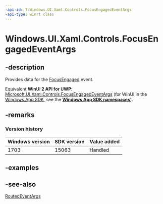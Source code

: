 ```yaml
---
-api-id: T:Windows.UI.Xaml.Controls.FocusEngagedEventArgs
-api-type: winrt class
---
```


<!-- Class syntax.
public class FocusEngagedEventArgs : Windows.UI.Xaml.RoutedEventArgs, Windows.UI.Xaml.Controls.IFocusEngagedEventArgs, Windows.UI.Xaml.Controls.IFocusEngagedEventArgs2
-->

# Windows.UI.Xaml.Controls.FocusEngagedEventArgs

## -description
Provides data for the [FocusEngaged](control_focusengaged.md) event.

Equivalent **WinUI 2 API for UWP**: [Microsoft.UI.Xaml.Controls.FocusEngagedEventArgs](/windows/winui/api/microsoft.ui.xaml.controls.focusengagedeventargs) (for WinUI in the [Windows App SDK](/windows/apps/windows-app-sdk/), see the **[Windows App SDK namespaces](/windows/windows-app-sdk/api/winrt/)**).

## -remarks

### Version history

| Windows version | SDK version | Value added |
| -- | -- | -- |
| 1703 | 15063 | Handled |

## -examples

## -see-also
[RoutedEventArgs](../windows.ui.xaml/routedeventargs.md)

